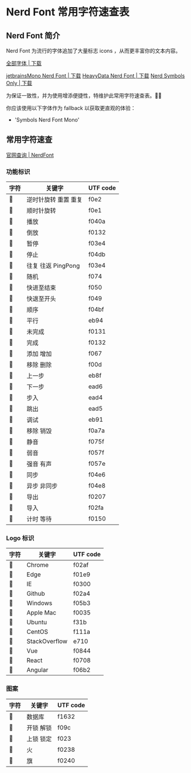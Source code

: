 # Nerd Font 常用字符速查表

## Nerd Font 简介

Nerd Font 为流行的字体追加了大量标志 icons ，从而更丰富你的文本内容。

[全部字体 | 下载][nerd-font-download-all]

[jetbrainsMono Nerd Font | 下载][nerd-font-download-jetbrainsMono] [HeavyData Nerd Font | 下载][nerd-font-download-HeavyData] [Nerd Symbols Only | 下载][nerd-font-download-symbols]

为保证一致性，并为使用增添便捷性，特维护此常用字符速查表。

你应该使用以下字体作为 fallback 以获取更直观的体验：

- 'Symbols Nerd Font Mono'

## 常用字符速查

[官网查询 | NerdFont][nerd-font-cheat-sheet]

### 功能标识

| 字符 | 关键字               | UTF code |
| ---- | -------------------- | -------- |
|     | 逆时针旋转 重置 重复 | f0e2     |
|     | 顺时针旋转           | f0e1     |
| 󰐊    | 播放                 | f040a    |
| 󰓕    | 倒放                 | f0132    |
| 󰏤    | 暂停                 | f03e4    |
| 󰓛    | 停止                 | f04db    |
| 󱞳    | 往复 往返 PingPong   | f03e4    |
|     | 随机                 | f074     |
|     | 快进至结束           | f050     |
|     | 快退至开头           | f049     |
| 󰒿    | 顺序                 | f04bf    |
|     | 平行                 | eb94     |
| 󰄱    | 未完成               | f0131    |
| 󰄲    | 完成                 | f0132    |
|     | 添加 增加            | f067     |
|     | 移除 删除            | f00d     |
|     | 上一步               | eb8f     |
|     | 下一步               | ead6     |
|     | 步入                 | ead4     |
|     | 跳出                 | ead5     |
|     | 调试                 | eb91     |
| 󰩺    | 移除 销毁            | f0a7a    |
|     | 静音                 | f075f    |
| 󰖀    | 弱音                 | f057f    |
| 󰕾    | 强音 有声            | f057e    |
| 󰓦    | 同步                 | f04e6    |
| 󰓨    | 异步 非同步          | f04e8    |
| 󰈇    | 导出                 | f0207    |
| 󰋺    | 导入                 | f02fa    |
| 󰅐    | 计时 等待            | f0150    |

### Logo 标识

| 字符 | 关键字        | UTF code |
| ---- | ------------- | -------- |
| 󰊯    | Chrome        | f02af    |
| 󰇩    | Edge          | f01e9    |
| 󰌀    | IE            | f0300    |
| 󰊤    | Github        | f02a4    |
| 󰖳    | Windows       | f05b3    |
| 󰀵    | Apple Mac     | f0035    |
|     | Ubuntu        | f31b     |
| 󱄚    | CentOS        | f111a    |
|     | StackOverflow | e710     |
| 󰡄    | Vue           | f0844    |
| 󰜈    | React         | f0708    |
| 󰚲    | Angular       | f06b2    |

### 图案

| 字符 | 关键字    | UTF code |
| ---- | --------- | -------- |
| 󱘲    | 数据库    | f1632    |
|     | 开锁 解锁 | f09c     |
|     | 上锁 锁定 | f023     |
| 󰈸    | 火        | f0238    |
| 󰉀    | 旗        | f0240    |

[nerd-font-download-all]: https://www.nerdfonts.com/font-downloads
[nerd-font-download-jetbrainsMono]: https://github.com/ryanoasis/nerd-fonts/releases/download/v3.0.2/JetBrainsMono.zip
[nerd-font-download-HeavyData]: https://github.com/ryanoasis/nerd-fonts/releases/download/v3.0.2/HeavyData.zip
[nerd-font-download-symbols]: https://github.com/ryanoasis/nerd-fonts/releases/download/v3.0.2/NerdFontsSymbolsOnly.zip
[nerd-font-cheat-sheet]: https://www.nerdfonts.com/cheat-sheet
